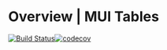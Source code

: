 # Overview \| MUI Tables

[![Build Status](https://travis-ci.org/parkerself22/mui-table.svg?branch=master)![codecov](https://codecov.io/gh/parkerself22/mui-table/branch/master/graph/badge.svg)](https://travis-ci.org/parkerself22/mui-table) 

